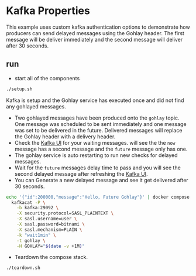 # Kafka Properties

This example uses custom kafka authentication options to demonstrate how producers can send delayed messages using the Gohlay header. The first message will be deliver immediately and the second message will deliver after 30 seconds.

## run

- start all of the components

```bash
./setup.sh
```

Kafka is setup and the Gohlay service has executed once and did not find any gohlayed messages.

- Two gohlayed messages have been produced onto the `gohlay` topic. One message was scheduled to be sent immediately and one message was set to be delivered in the future. Delivered messages will replace the Gohlay header with a delivery header.
- Check the [Kafka UI](http://localhost:8080/ui/clusters/local/all-topics/gohlay/messages) for your waiting messages. will see the the `now` message has a second message and the `future` message only has one.
- The gohlay service is auto restarting to run new checks for delayed messages.
- Wait for the `future` messages delay time to pass and you will see the second delayed message after refreshing the [Kafka UI](http://localhost:8080/ui/clusters/local/all-topics/gohlay/messages).
- You can Generate a new delayed message and see it get delivered after 30 seconds.

```bash
echo '{"id":200000,"message":"Hello, Future Gohlay"}' | docker compose exec -T kafkacat \
  kafkacat -P \
    -b kafka:29092 \
    -X security.protocol=SASL_PLAINTEXT \
    -X sasl.username=user \
    -X sasl.password=bitnami \
    -X sasl.mechanism=PLAIN \
    -k "wait1min" \
    -t gohlay \
    -H GOHLAY="$(date -v +1M)"
```

- Teardown the compose stack.

```bash
./teardown.sh
```
